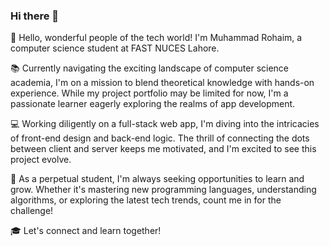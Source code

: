 ### Hi there 👋
👋 Hello, wonderful people of the tech world! I'm Muhammad Rohaim, a computer science student at FAST NUCES Lahore.

📚 Currently navigating the exciting landscape of computer science academia, I'm on a mission to blend theoretical knowledge with hands-on experience. While my project portfolio may be limited for now, I'm a passionate learner eagerly exploring the realms of app development.

💻 Working diligently on a full-stack web app, I'm diving into the intricacies of front-end design and back-end logic. The thrill of connecting the dots between client and server keeps me motivated, and I'm excited to see this project evolve.

🌱 As a perpetual student, I'm always seeking opportunities to learn and grow. Whether it's mastering new programming languages, understanding algorithms, or exploring the latest tech trends, count me in for the challenge!

🎓 Let's connect and learn together!

